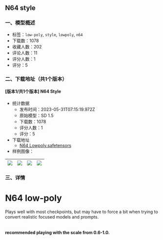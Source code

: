 ## N64 style
### 一、模型概述

- 标签：`low-poly`, `style`, `lowpoly`, `n64`
- 下载数：1078
- 收藏人数：202
- 评论人数：11
- 评分人数：1
- 评分：5

### 二、下载地址（共1个版本）

#### [版本1/共1个版本] N64 Style

- 统计数据
  - 发布时间：2023-05-31T07:15:19.972Z
  - 原始模型：SD 1.5
  - 下载数：1078
  - 评分人数：1
  - 评分：5
- 下载地址
  - [N64 Lowpoly.safetensors](https://civitai.com/api/download/models/86060)
- 样例图像：

| <img src="https://image.civitai.com/xG1nkqKTMzGDvpLrqFT7WA/502afb3a-d18e-4786-8dfa-63abf510ad28/width=450/977516.jpeg" /> | <img src="https://image.civitai.com/xG1nkqKTMzGDvpLrqFT7WA/d831b59c-41f9-45a9-95de-ddadc717d76e/width=450/977546.jpeg" /> | <img src="https://image.civitai.com/xG1nkqKTMzGDvpLrqFT7WA/a00629da-7e1c-4c05-a7c3-e7cd70401093/width=450/977536.jpeg" /> | <img src="https://image.civitai.com/xG1nkqKTMzGDvpLrqFT7WA/a49b6449-2d5b-498e-8fb3-7ac933860194/width=450/977741.jpeg" /> |
| ---- | ---- | ---- | ---- |


### 三、详情
<h1 id="heading-285">N64 low-poly</h1><p>Plays well with most checkpoints, but may have to force a bit when trying to convert realistic focused models and prompts.<br /><br /><br /><strong>recommended playing with the scale from 0.6-1.0. </strong><br /></p>